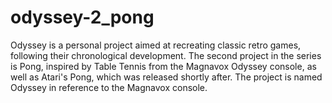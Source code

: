 # odyssey-2_pong
Odyssey is a personal project aimed at recreating classic retro games, following their chronological development. The second project in the series is Pong, inspired by Table Tennis from the Magnavox Odyssey console, as well as Atari's Pong, which was released shortly after. The project is named Odyssey in reference to the Magnavox console.
